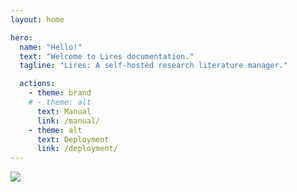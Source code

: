 ```yaml
---
layout: home

hero:
  name: "Hello!"
  text: "Welcome to Lires documentation."
  tagline: "Lires: A self-hosted research literature manager."

  actions:
    - theme: brand
    # - theme: alt
      text: Manual
      link: /manual/
    - theme: alt
      text: Deployment
      link: /deployment/
---
```

![](https://limengxun-imagebed.oss-cn-wuhan-lr.aliyuncs.com/pic/lires_v1.7.3.png)

<!-- ## Introduction

The name of Lires is a combination of **Lire** and **Res**earch, where **Lire** is the French word for '***Read***'.

![](https://limengxun-imagebed.oss-cn-wuhan-lr.aliyuncs.com/pic/lires_v1.7.3.png)

Lires is designed to be deployed onto a server to provide a **self-hosted collaborative solution** for research literature management.

The software mainly consists of four modules:  
1. `lires`, the global resource module.
2. `lires-server`, the main entry point for the client.
3. `lires-service`, microservices for enhanced scalability. 
4. `lires-web`, a web-based interface for user interaction.

### Features
📚 Shared database  
🔄 Cross-platform  
🏷️ Cascading tags    
📝 Markdown notes  
👥 Multi-user management  
✨ Artificial intelligence  
🚀 Scalable deployment  

### Quick Start

```sh
pip install 'Lires[all]'
lrs-user add <username> <password> --admin
lrs-cluster -i ./cluster-config.yaml
``` -->
